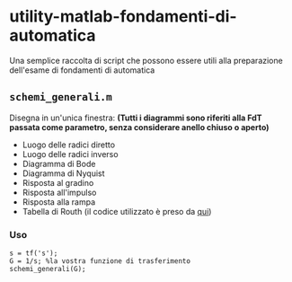 # utility-matlab-fondamenti-di-automatica

Una semplice raccolta di script che possono essere utili alla preparazione dell'esame di fondamenti di automatica

## `schemi_generali.m`

Disegna in un'unica finestra:
 **(Tutti i diagrammi sono riferiti alla FdT passata come parametro, senza considerare anello chiuso o aperto)**
  - Luogo delle radici diretto
  - Luogo delle radici inverso
  - Diagramma di Bode
  - Diagramma di Nyquist
  - Risposta al gradino
  - Risposta all'impulso
  - Risposta alla rampa
  - Tabella di Routh (il codice utilizzato è preso da [qui](https://it.mathworks.com/matlabcentral/fileexchange/17483-routh-hurwitz-stability-criterion))

### Uso
```
s = tf('s');
G = 1/s; %la vostra funzione di trasferimento
schemi_generali(G);
```
